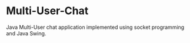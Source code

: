 # Multi-User-Chat
Java Multi-User chat application implemented using socket programming and Java Swing.
